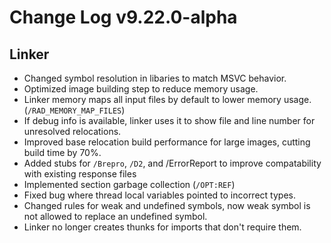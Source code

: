 # Change Log v9.22.0-alpha

## Linker

- Changed symbol resolution in libaries to match MSVC behavior.
- Optimized image building step to reduce memory usage.
- Linker memory maps all input files by default to lower memory usage. (`/RAD_MEMORY_MAP_FILES`)
- If debug info is available, linker uses it to show file and line number for unresolved relocations.
- Improved base relocation build performance for large images, cutting build time by 70%.
- Added stubs for `/Brepro`, `/D2`, and /ErrorReport to improve compatability with existing response files
- Implemented section garbage collection (`/OPT:REF`)
- Fixed bug where thread local variables pointed to incorrect types.
- Changed rules for weak and undefined symbols, now weak symbol is not allowed to replace an undefined symbol.
- Linker no longer creates thunks for imports that don't require them.


